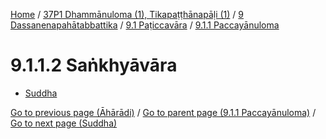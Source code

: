 
[Home](/) / [37P1 Dhammānuloma (1), Tikapaṭṭhānapāḷi (1)](../../...md) / [9 Dassanenapahātabbattika](../...md) / [9.1 Paṭiccavāra](...md) / [9.1.1 Paccayānuloma](../37P1/9/9.1/9.1.1.md)

# 9.1.1.2 Saṅkhyāvāra

* [Suddha](9.1.1.2/Suddha.md)

[Go to previous page (Āhārādi)](9.1.1.1/Aharadi.md) / [Go to parent page (9.1.1 Paccayānuloma)](../37P1/9/9.1/9.1.1.md) / [Go to next page (Suddha)](9.1.1.2/Suddha.md)


